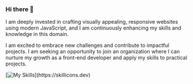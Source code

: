 ### Hi there 👋


I am deeply invested in crafting visually appealing, responsive websites using modern JavaScript, and I am continuously enhancing my skills and knowledge in this domain. 

I am excited to embrace new challenges and contribute to impactful projects. I am seeking an opportunity to join an organization where I can nurture my growth as a front-end developer and apply my skills to practical projects.

[![My Skills](https://skillicons.dev/icons?i=js,html,css,sass,angular,react,aws,mongodb,azure,bash,bootstrap,docker,figma,firebase,git,vscode,)](https://skillicons.dev)
<!--
**EliasTM1/EliasTM1** is a ✨ _special_ ✨ repository because its `README.md` (this file) appears on your GitHub profile.

Here are some ideas to get you started:

- 🔭 I’m currently working on ...
- 🌱 I’m currently learning ...
- 👯 I’m looking to collaborate on ...
- 🤔 I’m looking for help with ...
- 💬 Ask me about ...
- 📫 How to reach me: ...
- 😄 Pronouns: ...
- ⚡ Fun fact: ...
-->
